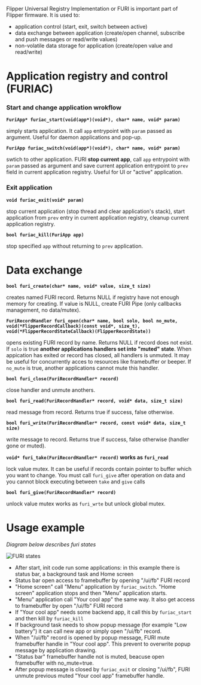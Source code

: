 Flipper Universal Registry Implementation or FURI is important part of Flipper firmware. It is used to:

* application control (start, exit, switch between active)
* data exchange between application (create/open channel, subscribe and push messages or read/write values)
* non-volatile data storage for application (create/open value and read/write)

# Application registry and control (FURIAC)

### Start and change application wrokflow

**`FuriApp* furiac_start(void(app*)(void*), char* name, void* param)`**

simply starts application. It call `app` entrypoint with `param` passed as argument. Useful for daemon applications and pop-up.


**`FuriApp furiac_switch(void(app*)(void*), char* name, void* param)`**

swtich to other application. FURI **stop current app**, call `app` entrypoint with `param` passed as argument and save current application entrypoint to `prev` field in current application registry. Useful for UI or "active" application.

### Exit application

**`void furiac_exit(void* param)`**

stop current application (stop thread and clear application's stack), start application from `prev` entry in current application registry, cleanup current application registry.


**`bool furiac_kill(FuriApp app)`**

stop specified `app` without returning to `prev` application.

# Data exchange

**`bool furi_create(char* name, void* value, size_t size)`**

creates named FURI record. Returns NULL if registry have not enough memory for creating. If value is NULL, create FURI Pipe (only callbacks management, no data/mutex).

**`FuriRecordHandler furi_open(char* name, bool solo, bool no_mute, void(*FlipperRecordCallback)(const void*, size_t), void(*FlipperRecordStateCallback)(FlipperRecordState))`**

opens existing FURI record by name. Returns NULL if record does not exist. If `solo` is true **another applications handlers set into "muted" state**. When appication has exited or record has closed, all handlers is unmuted. It may be useful for concurrently acces to resources like framebuffer or beeper. If `no_mute` is true, another applications cannot mute this handler.

**`bool furi_close(FuriRecordHandler* record)`**

close handler and unmute anothers.

**`bool furi_read(FuriRecordHandler* record, void* data, size_t size)`**

read message from record. Returns true if success, false otherwise.

**`bool furi_write(FuriRecordHandler* record, const void* data, size_t size)`**

write message to record. Returns true if success, false otherwise (handler gone or muted).

**`void* furi_take(FuriRecordHandler* record)` works as `furi_read`**

lock value mutex. It can be useful if records contain pointer to buffer which you want to change. You must call `furi_give` after operation on data and you cannot block executing between `take` and `give` calls

**`bool furi_give(FuriRecordHandler* record)`**

unlock value mutex works as `furi_wrte` but unlock global mutex.

# Usage example
_Diagram below describes furi states_

![FURI states](https://github.com/Flipper-Zero/wiki/raw/master/images/furi_states.png)

* After start, init code run some applications: in this example there is status bar, a background task and Home screen
* Status bar open access to framebuffer by opening "/ui/fb" FURI record
* "Home screen" call "Menu" application by `furiac_switch`. "Home screen" application stops and then "Menu" application starts.
* "Menu" application call "Your cool app" the same way. It also get access to framebuffer by open "/ui/fb" FURI record
* If "Your cool app" needs some backend app, it call this by `furiac_start` and then kill by `furiac_kill`
* If background task needs to show popup message (for example "Low battery") it can call new app or simply open "/ui/fb" record.
* When "/ui/fb" record is opened by popup message, FURI mute framebuffer handle in "Your cool app". This prevent to overwrite popup message by application drawing.
* "Status bar" framebuffer handle not is muted, beacuse open framebuffer with no_mute=true.
* After popup message is closed by `furiac_exit` or closing "/ui/fb", FURI unmute previous muted "Your cool app" framebuffer handle.
